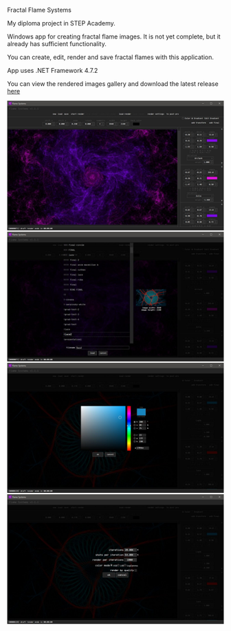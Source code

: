 Fractal Flame Systems

My diploma project in STEP Academy.

Windows app for creating fractal flame images. It is not yet complete, but it already has sufficient functionality.

You can create, edit, render and save fractal flames with this application.

App uses .NET Framework 4.7.2

You can view the rendered images gallery and download the latest release [here](https://drive.google.com/drive/folders/1Y0wFxWtkSyBZg-t_Zqu1sXsZEiHiiV3T?usp=sharing) 

![](readme_images/main_view.jpg)
![](readme_images/open_file.jpg)
![](readme_images/color_selection.jpg)
![](readme_images/render_settings.jpg)
